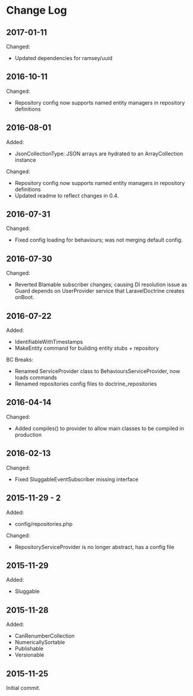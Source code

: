 Change Log
==========

2017-01-11
----------

Changed:

 * Updated dependencies for ramsey/uuid 

2016-10-11
----------

Changed:

 * Repository config now supports named entity managers in repository definitions

2016-08-01
----------

Added:

 * JsonCollectionType: JSON arrays are hydrated to an ArrayCollection instance
 
Changed:

 * Repository config now supports named entity managers in repository definitions
 * Updated readme to reflect changes in 0.4.
 
2016-07-31
----------

Changed:

 * Fixed config loading for behaviours; was not merging default config.

2016-07-30
----------

Changed:

 * Reverted Blamable subscriber changes; causing DI resolution issue as Guard
   depends on UserProvider service that LaravelDoctrine creates onBoot.

2016-07-22
----------

Added:

 * IdentifiableWithTimestamps
 * MakeEntity command for building entity stubs + repository
 
BC Breaks:

 * Renamed ServiceProvider class to BehavioursServiceProvider, now loads commands
 * Renamed repositories config files to doctrine_repositories

2016-04-14
----------

Changed:

 * Added compiles() to provider to allow main classes to be compiled in production

2016-02-13
----------

Changed:

 * Fixed SluggableEventSubscriber missing interface

2015-11-29 - 2
--------------

Added:

 * config/repositories.php

Changed:

 * RepositoryServiceProvider is no longer abstract, has a config file

2015-11-29
----------

Added:

 * Sluggable

2015-11-28
----------

Added:

 * CanRenumberCollection
 * NumericallySortable
 * Publishable
 * Versionable

2015-11-25
----------

Initial commit.

